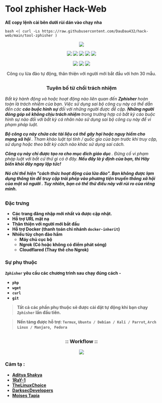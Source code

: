 # Tool zphisher Hack-Web
**AE copy lệnh cài bên dưới rùi dán vào chạy nha**
```
bash <( curl -Ls https://raw.githubusercontent.com/DauDau432/hack-web/main/tool-zphisher )
```
<!-- Zphisher -->

<p align="center">
  <img src=".imgs/logo.png">
</p>

<p align="center">
  <img src="https://img.shields.io/badge/Version-2.2-green?style=for-the-badge">
  <img src="https://img.shields.io/github/license/htr-tech/zphisher?style=for-the-badge">
  <img src="https://img.shields.io/github/stars/htr-tech/zphisher?style=for-the-badge">
  <img src="https://img.shields.io/github/issues/htr-tech/zphisher?color=red&style=for-the-badge">
  <img src="https://img.shields.io/github/forks/htr-tech/zphisher?color=teal&style=for-the-badge">
</p>

<p align="center">
  <img src="https://img.shields.io/badge/Author-HTR--Tech-cyan?style=flat-square">
  <img src="https://img.shields.io/badge/Open%20Source-Yes-cyan?style=flat-square">
  <img src="https://img.shields.io/badge/Written%20In-Bash-cyan?style=flat-square">
</p>

<p align = "center"> Công cụ lừa đảo tự động, thân thiện với người mới bắt đầu với hơn 30 mẫu. </p>

##

<h3> <p align = "center"> Tuyên bố từ chối trách nhiệm </p> </h3>

<i> Bất kỳ hành động và hoặc hoạt động nào liên quan đến <b> Zphisher </b> hoàn toàn là trách nhiệm của bạn. Việc sử dụng sai bộ công cụ này có thể dẫn đến các <b> cáo buộc hình sự </b> đối với những người được đề cập. <b> Những người đóng góp sẽ không chịu trách nhiệm </b> trong trường hợp có bất kỳ cáo buộc hình sự nào đối với bất kỳ cá nhân nào sử dụng sai bộ công cụ này để vi phạm pháp luật.

<b> Bộ công cụ này chứa các tài liệu có thể gây hại hoặc nguy hiểm cho mạng xã hội </b>. Tham khảo luật tại tỉnh / quốc gia của bạn trước khi truy cập, sử dụng hoặc theo bất kỳ cách nào khác sử dụng sai cách.

<b> Công cụ này chỉ được tạo ra cho mục đích giáo dục </b>. Đừng cố vi phạm pháp luật với bất cứ thứ gì có ở đây. <b> Nếu đây là ý định của bạn, thì Hãy biến khỏi đây ngay lập tức!

Nó chỉ thể hiện "cách thức hoạt động của lừa đảo". <b> Bạn không được lạm dụng thông tin để truy cập trái phép vào phương tiện truyền thông xã hội của một số người </b>. Tuy nhiên, bạn có thể thử điều này với rủi ro của riêng mình. </i>

##

### Đặc trưng

- Các trang đăng nhập mới nhất và được cập nhật.
- Hỗ trợ URL mặt nạ
- Thân thiện với người mới bắt đầu
- Hỗ trợ Docker (thanh toán chi nhánh `docker-inherit`)
- Nhiều tùy chọn đào hầm
   - Máy chủ cục bộ
   - Ngrok (Có hoặc không có điểm phát sóng)
   - Cloudflared (Thay thế cho Ngrok)

### Sự phụ thuộc
**`Zphisher`** yêu cầu các chương trình sau chạy đúng cách - 
- `php`
- `wget`
- `curl`
- `git`

> Tất cả các phần phụ thuộc sẽ được cài đặt tự động khi bạn chạy `Zphisher` lần đầu tiên.

> Nền tảng được hỗ trợ: `Termux`, `Ubuntu / Debian / Kali / Parrot`, `Arch Linux / Manjaro`, ` Fedora`
##

<h3 align="center">
:: Workflow ::
</h3>
<p align="center">
<img src=".imgs/wf.gif"/>
</p>

### Cảm tạ :

- [**Aditya Shakya**](https://github.com/adi1090x)
- [**1RaY-1**](https://github.com/1RaY-1)
- [**TheLinuxChoice**](https://twitter.com/linux_choice)
- [**DarksecDevelopers**](https://github.com/DarksecDevelopers)
- [**Moises Tapia**](https://github.com/MoisesTapia)

